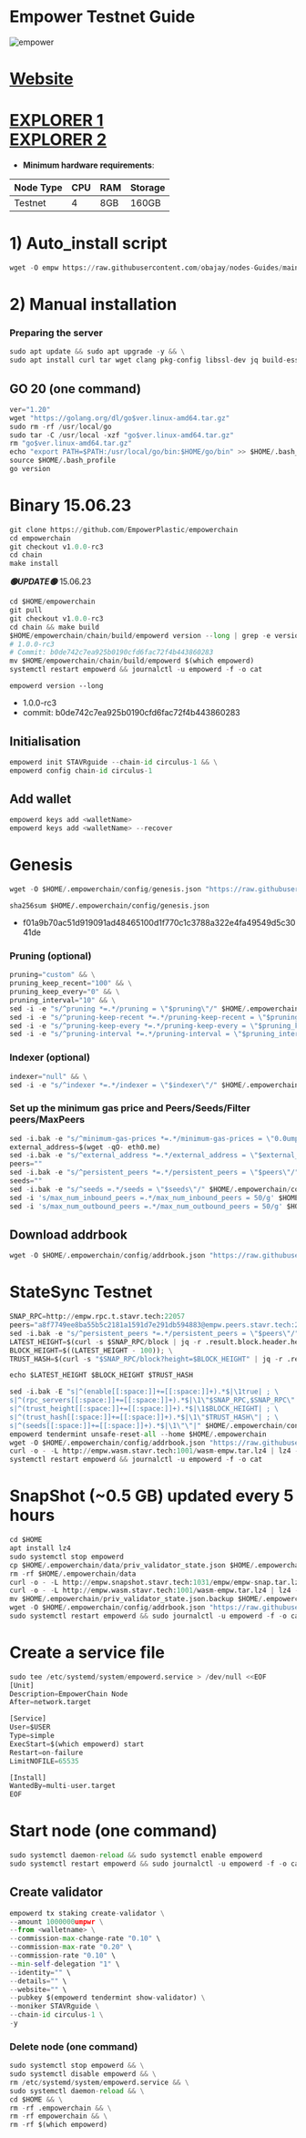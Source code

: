 # Empower Testnet Guide

![empower](https://user-images.githubusercontent.com/44331529/193969092-38e7ec7f-bca0-4bd9-a31d-5ba52b71ec81.png)

[Website](https://www.empowerchain.io/)
=
[EXPLORER 1](http://explorer.stavr.tech/Empower/staking) \
[EXPLORER 2](https://testnet.ping.pub/empower)
=
- **Minimum hardware requirements**:

| Node Type |CPU | RAM  | Storage  | 
|-----------|----|------|----------|
| Testnet   |   4| 8GB  | 160GB    |

# 1) Auto_install script
```python
wget -O empw https://raw.githubusercontent.com/obajay/nodes-Guides/main/Projects/Empower/Testnet/empw && chmod +x empw && ./empw
```
# 2) Manual installation

### Preparing the server
```python
sudo apt update && sudo apt upgrade -y && \
sudo apt install curl tar wget clang pkg-config libssl-dev jq build-essential bsdmainutils git make ncdu gcc git jq chrony liblz4-tool -y
```

## GO 20 (one command)
```python
ver="1.20"
wget "https://golang.org/dl/go$ver.linux-amd64.tar.gz"
sudo rm -rf /usr/local/go
sudo tar -C /usr/local -xzf "go$ver.linux-amd64.tar.gz"
rm "go$ver.linux-amd64.tar.gz"
echo "export PATH=$PATH:/usr/local/go/bin:$HOME/go/bin" >> $HOME/.bash_profile
source $HOME/.bash_profile
go version
```


# Binary   15.06.23
```python
git clone https://github.com/EmpowerPlastic/empowerchain
cd empowerchain
git checkout v1.0.0-rc3
cd chain
make install

```
*******🟢UPDATE🟢******* 15.06.23
```python
cd $HOME/empowerchain
git pull
git checkout v1.0.0-rc3
cd chain && make build
$HOME/empowerchain/chain/build/empowerd version --long | grep -e version -e commit
# 1.0.0-rc3
# Commit: b0de742c7ea925b0190cfd6fac72f4b443860283
mv $HOME/empowerchain/chain/build/empowerd $(which empowerd)
systemctl restart empowerd && journalctl -u empowerd -f -o cat

```

`empowerd version --long`
+ 1.0.0-rc3
+ commit: b0de742c7ea925b0190cfd6fac72f4b443860283


## Initialisation
```python
empowerd init STAVRguide --chain-id circulus-1 && \
empowerd config chain-id circulus-1

```
## Add wallet
```python
empowerd keys add <walletName>
empowerd keys add <walletName> --recover
```
# Genesis
```python
wget -O $HOME/.empowerchain/config/genesis.json "https://raw.githubusercontent.com/obajay/nodes-Guides/main/Projects/Empower/Testnet/genesis.json"
```

`sha256sum $HOME/.empowerchain/config/genesis.json`
- f01a9b70ac51d919091ad48465100d1f770c1c3788a322e4fa49549d5c3041de

### Pruning (optional)
```python
pruning="custom" && \
pruning_keep_recent="100" && \
pruning_keep_every="0" && \
pruning_interval="10" && \
sed -i -e "s/^pruning *=.*/pruning = \"$pruning\"/" $HOME/.empowerchain/config/app.toml && \
sed -i -e "s/^pruning-keep-recent *=.*/pruning-keep-recent = \"$pruning_keep_recent\"/" $HOME/.empowerchain/config/app.toml && \
sed -i -e "s/^pruning-keep-every *=.*/pruning-keep-every = \"$pruning_keep_every\"/" $HOME/.empowerchain/config/app.toml && \
sed -i -e "s/^pruning-interval *=.*/pruning-interval = \"$pruning_interval\"/" $HOME/.empowerchain/config/app.toml
```

### Indexer (optional)
```python
indexer="null" && \
sed -i -e "s/^indexer *=.*/indexer = \"$indexer\"/" $HOME/.empowerchain/config/config.toml
```
### Set up the minimum gas price and Peers/Seeds/Filter peers/MaxPeers
```python
sed -i.bak -e "s/^minimum-gas-prices *=.*/minimum-gas-prices = \"0.0umpwr\"/" $HOME/.empowerchain/config/app.toml
external_address=$(wget -qO- eth0.me) 
sed -i.bak -e "s/^external_address *=.*/external_address = \"$external_address:26656\"/" $HOME/.empowerchain/config/config.toml
peers=""
sed -i.bak -e "s/^persistent_peers *=.*/persistent_peers = \"$peers\"/" $HOME/.empowerchain/config/config.toml
seeds=""
sed -i.bak -e "s/^seeds =.*/seeds = \"$seeds\"/" $HOME/.empowerchain/config/config.toml
sed -i 's/max_num_inbound_peers =.*/max_num_inbound_peers = 50/g' $HOME/.empowerchain/config/config.toml
sed -i 's/max_num_outbound_peers =.*/max_num_outbound_peers = 50/g' $HOME/.empowerchain/config/config.toml
```

## Download addrbook
```python
wget -O $HOME/.empowerchain/config/addrbook.json "https://raw.githubusercontent.com/obajay/nodes-Guides/main/Projects/Empower/Testnet/addrbook.json"
```
# StateSync Testnet
```python
SNAP_RPC=http://empw.rpc.t.stavr.tech:22057
peers="a8f7749ee8ba55b5c2181a1591d7e291db594883@empw.peers.stavr.tech:22056"
sed -i.bak -e "s/^persistent_peers *=.*/persistent_peers = \"$peers\"/" $HOME/.empowerchain/config/config.toml
LATEST_HEIGHT=$(curl -s $SNAP_RPC/block | jq -r .result.block.header.height); \
BLOCK_HEIGHT=$((LATEST_HEIGHT - 100)); \
TRUST_HASH=$(curl -s "$SNAP_RPC/block?height=$BLOCK_HEIGHT" | jq -r .result.block_id.hash)

echo $LATEST_HEIGHT $BLOCK_HEIGHT $TRUST_HASH

sed -i.bak -E "s|^(enable[[:space:]]+=[[:space:]]+).*$|\1true| ; \
s|^(rpc_servers[[:space:]]+=[[:space:]]+).*$|\1\"$SNAP_RPC,$SNAP_RPC\"| ; \
s|^(trust_height[[:space:]]+=[[:space:]]+).*$|\1$BLOCK_HEIGHT| ; \
s|^(trust_hash[[:space:]]+=[[:space:]]+).*$|\1\"$TRUST_HASH\"| ; \
s|^(seeds[[:space:]]+=[[:space:]]+).*$|\1\"\"|" $HOME/.empowerchain/config/config.toml
empowerd tendermint unsafe-reset-all --home $HOME/.empowerchain
wget -O $HOME/.empowerchain/config/addrbook.json "https://raw.githubusercontent.com/obajay/nodes-Guides/main/Projects/Empower/Testnet/addrbook.json"
curl -o - -L http://empw.wasm.stavr.tech:1001/wasm-empw.tar.lz4 | lz4 -c -d - | tar -x -C $HOME/.empowerchain --strip-components 2
systemctl restart empowerd && journalctl -u empowerd -f -o cat
```
# SnapShot (~0.5 GB) updated every 5 hours
```python
cd $HOME
apt install lz4
sudo systemctl stop empowerd
cp $HOME/.empowerchain/data/priv_validator_state.json $HOME/.empowerchain/priv_validator_state.json.backup
rm -rf $HOME/.empowerchain/data
curl -o - -L http://empw.snapshot.stavr.tech:1031/empw/empw-snap.tar.lz4 | lz4 -c -d - | tar -x -C $HOME/.empowerchain --strip-components 2
curl -o - -L http://empw.wasm.stavr.tech:1001/wasm-empw.tar.lz4 | lz4 -c -d - | tar -x -C $HOME/.empowerchain --strip-components 2
mv $HOME/.empowerchain/priv_validator_state.json.backup $HOME/.empowerchain/data/priv_validator_state.json
wget -O $HOME/.empowerchain/config/addrbook.json "https://raw.githubusercontent.com/obajay/nodes-Guides/main/Projects/Empower/Testnet/addrbook.json"
sudo systemctl restart empowerd && sudo journalctl -u empowerd -f -o cat
```

# Create a service file
```python
sudo tee /etc/systemd/system/empowerd.service > /dev/null <<EOF
[Unit]
Description=EmpowerChain Node
After=network.target

[Service]
User=$USER
Type=simple
ExecStart=$(which empowerd) start
Restart=on-failure
LimitNOFILE=65535

[Install]
WantedBy=multi-user.target
EOF
```

# Start node (one command)
```python
sudo systemctl daemon-reload && sudo systemctl enable empowerd
sudo systemctl restart empowerd && sudo journalctl -u empowerd -f -o cat
```

## Create validator
```python
empowerd tx staking create-validator \
--amount 1000000umpwr \
--from <walletname> \
--commission-max-change-rate "0.10" \
--commission-max-rate "0.20" \
--commission-rate "0.10" \
--min-self-delegation "1" \
--identity="" \
--details="" \
--website="" \
--pubkey $(empowerd tendermint show-validator) \
--moniker STAVRguide \
--chain-id circulus-1 \
-y
```

### Delete node (one command)
```python
sudo systemctl stop empowerd && \
sudo systemctl disable empowerd && \
rm /etc/systemd/system/empowerd.service && \
sudo systemctl daemon-reload && \
cd $HOME && \
rm -rf .empowerchain && \
rm -rf empowerchain && \
rm -rf $(which empowerd)
```
